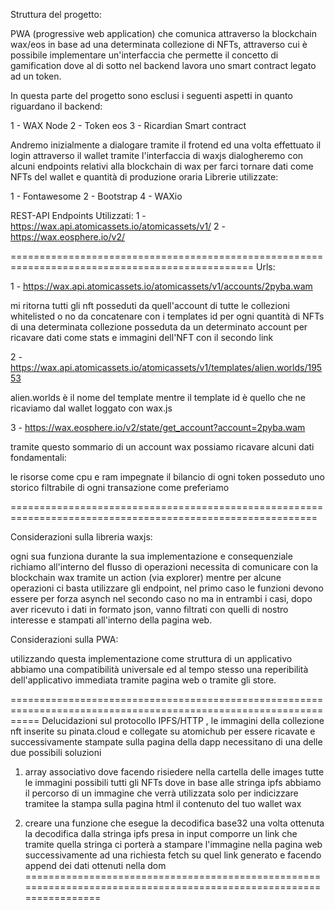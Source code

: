 Struttura del progetto:

PWA (progressive web application) che comunica attraverso la blockchain wax/eos in base
ad una determinata collezione di NFTs, attraverso cui è possibile implementare un'interfaccia
che permette il concetto di gamification dove al di sotto nel backend lavora uno smart contract
legato ad un token.

In questa parte del progetto sono esclusi i seguenti aspetti in quanto riguardano il backend:

1 - WAX Node
2 - Token eos
3 - Ricardian Smart contract

Andremo inizialmente a dialogare tramite il frotend ed una volta effettuato il login attraverso il wallet
tramite l'interfaccia di waxjs dialogheremo con alcuni endpoints relativi alla blockchain di wax per farci tornare
dati come NFTs del wallet e quantità di produzione oraria
Librerie utilizzate:

1 - Fontawesome
2 - Bootstrap
4 - WAXio


REST-API Endpoints Utilizzati:
1 - https://wax.api.atomicassets.io/atomicassets/v1/
2 - https://wax.eosphere.io/v2/

================================================================================================
Urls:

1 - https://wax.api.atomicassets.io/atomicassets/v1/accounts/2pyba.wam

mi ritorna tutti gli nft posseduti da quell'account di tutte le collezioni whitelisted o no
da concatenare con i templates id per ogni quantità di NFTs di una determinata collezione
posseduta da un determinato account per ricavare dati come stats e immagini dell'NFT con il secondo link



2 - https://wax.api.atomicassets.io/atomicassets/v1/templates/alien.worlds/19553

alien.worlds è il nome del template
mentre il template id è quello che ne ricaviamo dal wallet loggato con wax.js


3 - https://wax.eosphere.io/v2/state/get_account?account=2pyba.wam

tramite questo sommario di un account wax possiamo ricavare alcuni dati fondamentali:

le risorse come cpu e ram impegnate
il bilancio di ogni token posseduto
uno storico filtrabile di ogni transazione come preferiamo


===========================================================================================================


Considerazioni sulla libreria waxjs:



ogni sua funziona durante la sua implementazione e consequenziale richiamo all'interno del flusso di operazioni
necessita di comunicare con la blockchain wax tramite un action (via explorer) mentre per alcune operazioni
ci basta utilizzare gli endpoint, nel primo caso le funzioni devono essere per forza asynch nel secondo caso no
ma in entrambi i casi, dopo aver ricevuto i dati in formato json, vanno filtrati con quelli di nostro interesse
e stampati all'interno della pagina web.




Considerazioni sulla PWA:

utilizzando questa implementazione come struttura di un applicativo abbiamo una compatibilità universale ed al
tempo stesso una reperibilità dell'applicativo immediata tramite pagina web o tramite gli store.



=================================================================================================================
Delucidazioni sul protocollo IPFS/HTTP , le immagini della collezione nft inserite su pinata.cloud e collegate
su atomichub per essere ricavate e successivamente stampate sulla pagina della dapp necessitano di una delle due possibili soluzioni

1) array associativo dove facendo risiedere nella cartella delle images tutte le immagini possibili tutti gli NFTs
dove in base alle stringa ipfs abbiamo il percorso di un immagine che verrà utilizzata solo per indicizzare tramitee
la stampa sulla pagina html il contenuto del tuo wallet wax

2) creare una funzione che esegue la decodifica base32 una volta ottenuta la decodifica dalla stringa ipfs presa in input
comporre un link che tramite quella stringa ci porterà  a stampare l'immagine nella pagina web successivamente ad
una richiesta fetch su quel link generato e facendo append dei dati ottenuti nella dom
===================================================================================================================
